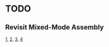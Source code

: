 # TODO

## Revisit Mixed-Mode Assembly

[1](https://github.com/madewokherd/wine-mono/issues/29),
[2](https://github.com/mono/mono/issues/10268),
[3](https://github.com/mono/mono/issues/20976),
[4](https://github.com/madewokherd/wine-mono/issues/96)
